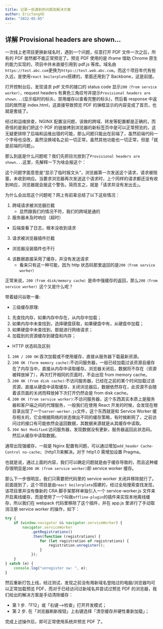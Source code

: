 ```yaml
---
title: 记录一些遇到的问题及解决方案
author: EricYangXD
date: "2022-05-05"
---
```


## 详解 Provisional headers are shown...

一次线上老项目更换新域名时，遇到一个问题，任意打开 PDF 文件一次之后，所有的 PDF 居然都不能正常预览了。预览 PDF 使用的是 iframe 借助 Chrome 原生的能力实现的，项目中并未直接引用到 pdf.js 等库。域名由`https://test.abc.com`更换为`https://test.web.abc.com`。而这个项目年代有些久远，是使用`react boilerplate`搭建的，里面还用到了 Backbone，这是前提。

打开控制台后，发现请求 pdf 文件的接口的 status code 显示`200（from service worker）`，request headers 有黄色三角叹号并提示`Provisional headers are shown...`(显示临时的标头，禁用缓存以查看完整的标头)，然后看 response 中返回的居然是 index.html，这直接导致预览 PDF 的弹框显示的内容变成了首页，也就是套娃了。

经过和运维排查，NGINX 配置没问题，该做的跨域、转发等配置都是正确的，而奇怪的是我们把这个 PDF 的链接拷到浏览器的新标签页中是可以正常预览的，这无疑更排除了后端和运维出错的可能，那么问题只能出在前端了，虽然前端代码一个字母也没改，虽然没换域名之前一切正常，虽然其他功能也一切正常，但是「就是前端的问题」。

那么到底是什么问题呢？我们先把目光放到了`Provisional headers are shown...`这里，先解释一下为啥会报这个：

这个问题字面意思是“显示了临时报文头”，浏览器第一次发送这个请求，请求被阻塞，未收到响应。当要求浏览器再次发送这个请求时，上个同样的请求都还没有收到响应，浏览器就会报这个警告。简而言之，就是「请求并没有发出去」。

为什么会出现这个问题呢？网上有前辈总结了以下这些情况：

1. 跨域请求被浏览器拦截
    - 显然跟我们的情况不符，我们的跨域是通的
2. 服务器未及时响应（超时）

-   后端查看了日志，根本没收到请求

3.  请求被浏览器插件拦截

-   浏览器没装插件也不行

4. 该数据直接采用了缓存，并没有发送请求
    - 看来只有这一种可能，因为 http 状态码那里返回的是`200（from service worker）`

正常来说，`200（from disk/memory cache）`是命中强缓存的返回，那么`200（from service worker）`这个又是什么呢？

带着疑问谷歌一番:

-   三级缓存原理:

1. 先查找内存，如果内存中存在，从内存中加载；
2. 如果内存中未查找到，选择硬盘获取，如果硬盘中有，从硬盘中加载；
3. 如果硬盘中未查找到，那就进行网络请求；
4. 加载到的资源缓存到硬盘和内存；

-   HTTP 状态码及区别

1. `200 / 200 OK`:首次加载或不使用缓存，直接从服务器下载最新资源。
2. `200 OK (form memory cache)`:不访问服务器，一般已经加载过该资源且缓存在了内存当中，直接从内存中读取缓存。浏览器关闭后，数据将不存在（资源被释放掉了），再次打开相同的页面时，不会出现 from memory cache。
3. `200 OK (from disk cache)`:不访问服务器，已经在之前的某个时间加载过该资源，直接从硬盘中读取缓存，关闭浏览器后，数据依然存在，此资源不会随着该页面的关闭而释放掉下次打开仍然会是 from disk cache。
4. `200 OK (from service worker)`:不访问服务器，这个东西其实本质上是服务器和客户端之间的代理服务，一般我们在使用 React 开发的时候，会发现在根目录出现了一个`server-worker.js`文件，这个东西就是和 Service Worker 缓存相关的，它会根据网络的状态做出不同的缓存策略，有时候断网了，之前访问过的接口有可能依然会返回数据，其数据来源就是从其缓存中读取。
5. `304 Not Modified`:访问服务器，发现数据没有更新，服务器返回此状态码。然后从缓存中读取数据。

通常出现强缓存，一般是 Nginx 配置有问题，可以通过增加`add_header Cache-Control no-cache;`（http1.1)来解决。对于 http1.0 需增加设置 Pragma。

也就是说，通过上面的内容，我们可以确定问题就是由于缓存导致的，而且这种缓存很明显是`200 OK (from service worker)`即 service worker 缓存。

那么下一步很明显，我们只需要把代码里的 service worker 关闭并移除就行了。前面提到了，这个项目是由`react boilerplate`搭建的，经过全局搜索查找发现，该项目里并没有像新的 CRA 脚手架那样单独引入一个 service-worker.js 文件来开启离线缓存，而是使用了一个叫做`offline-plugin`的插件来实现本地离线缓存，所以我们在 webpack 代码里移除了这个插件，并在 app.js 里进行了手动取消注册 service worker 的操作，如下：

```js
try {
	if (window.navigator && navigator.serviceWorker) {
		navigator.serviceWorker
			.getRegistrations()
			.then(function (registrations) {
				for (let registration of registrations) {
					registration.unregister();
				}
			});
	}
} catch (e) {
	console.log("unregister sw: ", e);
}
```

然后重新打包上线，经过测试，发现之前没有用新域名登陆过的电脑/浏览器均可以正常加载预览 PDF，而对于已经访问过新域名并尝试过预览 PDF 的浏览器，我们给出的解决方案是手动清除缓存：

-   第 1 步.「F12」或「右键-->检查」打开开发模式；
-   第 2 步. 在「浏览器刷新按钮」上右键选择「清空缓存并硬性重新加载」；

完成上述操作后，即可正常使用系统并预览 PDF 了。
